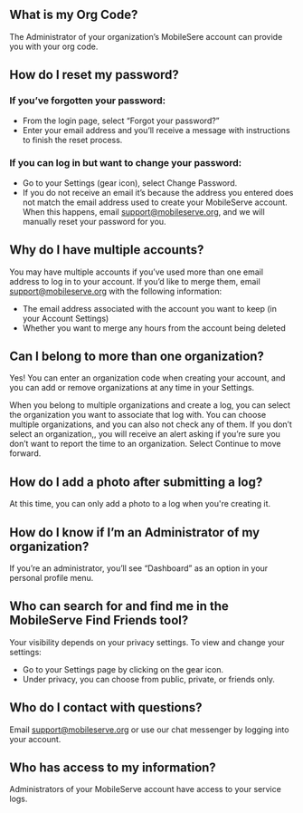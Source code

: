 ## What is my Org Code?

The Administrator of your organization’s MobileSere account can provide you with your org code.

## How do I reset my password?

### If you’ve forgotten your password:

  - From the login page, select “Forgot your password?”
  - Enter your email address and you’ll receive a message with instructions to finish the reset process.

### If you can log in but want to change your password:

- Go to your Settings (gear icon), select Change Password.
- If you do not receive an email it’s because the address you entered does not match the email address used to create your MobileServe account. When this happens, email [support@mobileserve.org](support@mobileserve.org), and we will manually reset your password for you.

## Why do I have multiple accounts?

You may have multiple accounts if you’ve used more than one email address to log in to your account. If you’d like to merge them, email [support@mobileserve.org](support@mobileserve.org) with the following information:

- The email address associated with the account you want to keep (in your Account Settings)
- Whether you want to merge any hours from the account being deleted

## Can I belong to more than one organization?

Yes! You can enter an organization code when creating your account, and you can add or remove organizations at any time in your Settings.

When you belong to multiple organizations and create a log, you can select the organization you want to associate that log with. You can choose multiple organizations, and you can also not check any of them. If you don’t select an organization,, you will receive an alert asking if you’re sure you don’t want to report the time to an organization. Select Continue to move forward.

## How do I add a photo after submitting a log?

At this time, you can only add a photo to a log when you're creating it.

## How do I know if I’m an Administrator of my organization?

If you’re an administrator, you’ll see “Dashboard” as an option in your personal profile menu.

## Who can search for and find me in the MobileServe Find Friends tool?

Your visibility depends on your privacy settings. To view and change your settings:

- Go to your Settings page by clicking on the gear icon.
- Under privacy, you can choose from public, private, or friends only.

## Who do I contact with questions?

Email [support@mobileserve.org](support@mobileserve.org) or use our chat messenger by logging into your account.

## Who has access to my information?

Administrators of your MobileServe account have access to your service logs.
